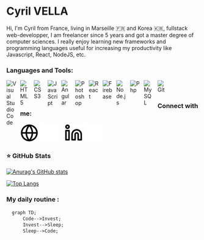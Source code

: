# Cyril VELLA 

Hi, I'm Cyril from France, living in Marseille 🇫🇷 and Korea 🇰🇷, fullstack web-developper, I am freelancer since 5 years and got a master degree of computer sciences. I really enjoy learning new frameworks and programming languages useful for increasing my productivity like Javascript, React, NodeJS, etc.


### Languages and Tools:

<img align="left" alt="Visual Studio Code" width="26px" src="https://cdn.jsdelivr.net/gh/devicons/devicon/icons/intellij/intellij-original.svg" style="padding-right:10px;" />

<img align="left" alt="HTML5" width="26px" src="https://cdn.jsdelivr.net/gh/devicons/devicon/icons/html5/html5-original.svg" style="padding-right:10px;" />
<img align="left" alt="CSS3" width="26px" src="https://cdn.jsdelivr.net/gh/devicons/devicon/icons/css3/css3-original.svg" style="padding-right:10px;" />
<img align="left" alt="JavaScript" width="26px" src="https://cdn.jsdelivr.net/gh/devicons/devicon/icons/javascript/javascript-original.svg" style="padding-right:10px;" />
<img align="left" alt="Angular" width="25px" src="https://cdn.jsdelivr.net/gh/devicons/devicon/icons/angularjs/angularjs-original.svg" style="padding-right:11px;" />
<img align="left" alt="Photoshop" width="25px" src="https://cdn.jsdelivr.net/gh/devicons/devicon/icons/photoshop/photoshop-plain.svg" style="padding-right:11px;" />
<img align="left" alt="React" width="26px" src="https://cdn.jsdelivr.net/gh/devicons/devicon/icons/react/react-original.svg" style="padding-right:10px;" />
<img align="left" alt="Firebase" width="26px" src="https://cdn.jsdelivr.net/gh/devicons/devicon/icons/firebase/firebase-plain.svg" style="padding-right:10px;" />
<img align="left" alt="Node.js" width="26px" src="https://cdn.jsdelivr.net/gh/devicons/devicon/icons/nodejs/nodejs-original.svg" style="padding-right:10px;" />
<img align="left" alt="Php" width="26px" src="https://cdn.jsdelivr.net/gh/devicons/devicon/icons/php/php-original.svg" style="padding-right:10px;" />
<img align="left" alt="MySQL" width="26px" src="https://cdn.jsdelivr.net/gh/devicons/devicon/icons/mysql/mysql-original.svg" style="padding-right:10px;" />
<img align="left" alt="Git" width="26px" src="https://cdn.jsdelivr.net/gh/devicons/devicon/icons/git/git-original.svg" style="padding-right:10px;" />




<br />
<br />


### Connect with me:

[![img_contact](./globe-light.svg)](https://vella.fr#gh-light-mode-only)
[![img_contact](./globe-dark.svg)](https://vella.fr#gh-dark-mode-only)
&nbsp;&nbsp;
[![img_contact](./linkedin-light.svg)](https://www.linkedin.com/in/cyril-vella/#gh-light-mode-only)
[![img_contact](./linkedin-dark.svg)](https://www.linkedin.com/in/cyril-vella/#gh-dark-mode-only)


### ⭐ GitHub Stats

[![Anurag's GitHub stats](https://github-readme-stats.vercel.app/api?username=Nonym0usse&show_icons=true&theme=nightowl&layout=compact)](https://github.com/anuraghazra/github-readme-stats)

[![Top Langs](https://github-readme-stats.vercel.app/api/top-langs/?username=Nonym0usse&show_icons=true&theme=nightowl&layout=compact)](https://github.com/anuraghazra/github-readme-stats)


### My daily routine :

```mermaid
  graph TD;
      Code-->Invest;
      Invest-->Sleep;
      Sleep-->Code;
```
